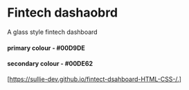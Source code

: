 # Fintech dashaobrd
A glass style fintech dashboard

#### primary colour - #00D9DE 
#### secondary colour - #00DE62

[https://sullie-dev.github.io/fintect-dsahboard-HTML-CSS-/.]